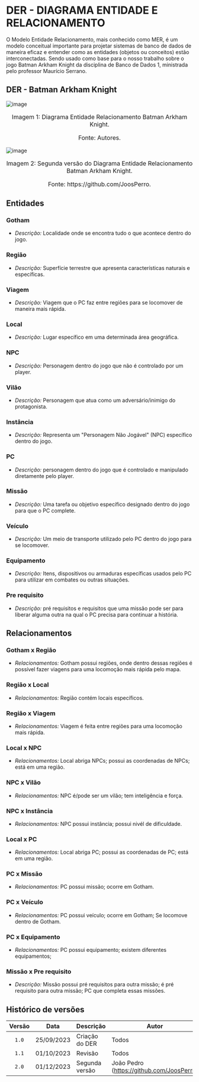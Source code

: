 # DER - DIAGRAMA ENTIDADE E RELACIONAMENTO

O Modelo Entidade Relacionamento, mais conhecido como MER, é um modelo conceitual importante para projetar sistemas de banco de dados de maneira eficaz e entender como as entidades (objetos ou conceitos) estão interconectadas. Sendo usado como base para o nosso trabalho sobre o jogo Batman Arkham Knight da 
disciplina de Banco de Dados 1, ministrada pelo professor Maurício Serrano.  

## DER - Batman Arkham Knight

![image](https://github.com/SBD1/2023.2-BatmanArkhamKnight/blob/main/Images/DER_Batman.jpg)

<font size="3">
<p style="text-align: center">Imagem 1: Diagrama Entidade Relacionamento Batman Arkham Knight.</p>
<p style="text-align: center">Fonte: Autores.</p>
</font>

![image](https://github.com/SBD1/2023.2-BatmanArkhamKnight/assets/125216584/5da8de8b-e419-445c-969b-80e91fb3af6d)
<font size="3">
<p style="text-align: center">Imagem 2: Segunda versão do Diagrama Entidade Relacionamento Batman Arkham Knight.</p>
<p style="text-align: center">Fonte: https://github.com/JoosPerro.</p>
</font>


## Entidades 

### Gotham

- *Descrição:* Localidade onde se encontra tudo o que acontece dentro do jogo.

### Região

- *Descrição:* Superfície terrestre que apresenta características naturais e específicas.

### Viagem

- *Descrição:* Viagem que o PC faz entre regiões para se locomover de maneira mais rápida.

### Local

- *Descrição:* Lugar específico em uma determinada área geográfica.

### NPC

- *Descrição:* Personagem dentro do jogo que não é controlado por um player. 

### Vilão

- *Descrição:* Personagem que atua como um adversário/inimigo do protagonista.

### Instância

- *Descrição:* Representa um "Personagem Não Jogável" (NPC) específico dentro do jogo.

### PC

- *Descrição:* personagem dentro do jogo que é controlado e manipulado diretamente pelo player.

### Missão

- *Descrição:* Uma tarefa ou objetivo específico designado dentro do jogo para que o PC complete.

### Veículo

- *Descrição:* Um meio de transporte utilizado pelo PC dentro do jogo para se locomover. 

### Equipamento

- *Descrição:*  Itens, dispositivos ou armaduras específicas usados pelo PC para utilizar em combates ou outras situações. 

### Pre requisito

- *Descrição:* pré requisitos e requisitos que uma missão pode ser para liberar alguma outra na qual o PC precisa para continuar a história. 

## Relacionamentos

### Gotham x Região

- *Relacionamentos:* Gotham possui regiões, onde dentro dessas regiões é possível fazer viagens para uma locomoção mais rápida pelo mapa.

### Região x Local

- *Relacionamentos:* Região contém locais específicos.

### Região x Viagem

- *Relacionamentos:* Viagem é feita entre regiões para uma locomoção mais rápida.

### Local x NPC

- *Relacionamentos:* Local abriga NPCs; possui as coordenadas de NPCs; está em uma região.

### NPC x Vilão

- *Relacionamentos:* NPC é/pode ser um vilão; tem inteligência e força.

### NPC x Instância

- *Relacionamentos:* NPC possui instância; possui nivél de dificuldade.

### Local x PC

- *Relacionamentos:* Local abriga PC; possui as coordenadas de PC; está em uma região.

### PC x Missão

- *Relacionamentos:* PC possui missão; ocorre em Gotham.

### PC x Veículo

- *Relacionamentos:* PC possui veículo; ocorre em Gotham; Se locomove dentro de Gotham.

### PC x Equipamento

- *Relacionamentos:* PC possui equipamento; existem diferentes equipamentos;

### Missão x Pre requisito

- *Descrição:* Missão possui pré requisitos para outra missão; é pré requisito para outra missão; PC que completa essas missões.

## Histórico de versões

| Versão |    Data    | Descrição                                           | Autor                                          |
| :----: | :--------: | --------------------------                          | ---------------------------------------------- |
| `1.0`  | 25/09/2023 | Criação do DER                                      | Todos  |
| `1.1`  | 01/10/2023 | Revisão                                             | Todos  |
| `2.0`  | 01/12/2023 | Segunda versão                                      | João Pedro (https://github.com/JoosPerro)      |
